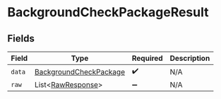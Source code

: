 # BackgroundCheckPackageResult


## Fields

| Field                                                                       | Type                                                                        | Required                                                                    | Description                                                                 |
| --------------------------------------------------------------------------- | --------------------------------------------------------------------------- | --------------------------------------------------------------------------- | --------------------------------------------------------------------------- |
| `data`                                                                      | [BackgroundCheckPackage](../../models/components/BackgroundCheckPackage.md) | :heavy_check_mark:                                                          | N/A                                                                         |
| `raw`                                                                       | List\<[RawResponse](../../models/components/RawResponse.md)>                | :heavy_minus_sign:                                                          | N/A                                                                         |